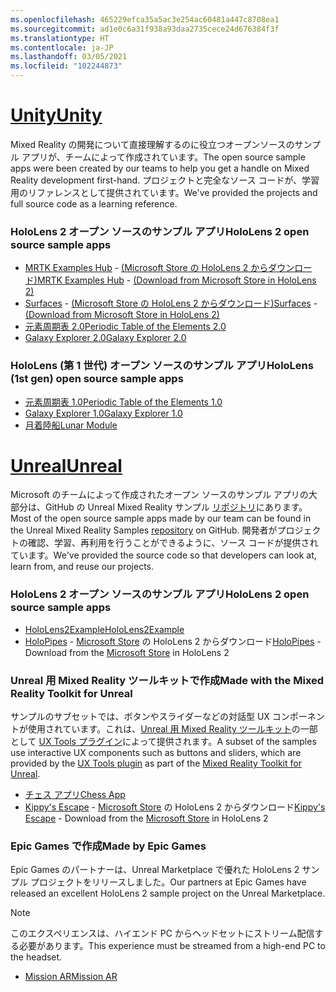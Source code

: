 ```yaml
---
ms.openlocfilehash: 465229efca35a5ac3e254ac60481a447c8708ea1
ms.sourcegitcommit: ad1e0c6a31f938a93daa2735cece24d676384f3f
ms.translationtype: HT
ms.contentlocale: ja-JP
ms.lasthandoff: 03/05/2021
ms.locfileid: "102244873"
---
```

# <a name="unity"></a>[<span data-ttu-id="3dae4-101">Unity</span><span class="sxs-lookup"><span data-stu-id="3dae4-101">Unity</span></span>](#tab/unity)

<span data-ttu-id="3dae4-102">Mixed Reality の開発について直接理解するのに役立つオープンソースのサンプル アプリが、チームによって作成されています。</span><span class="sxs-lookup"><span data-stu-id="3dae4-102">The open source sample apps were been created by our teams to help you get a handle on Mixed Reality development first-hand.</span></span> <span data-ttu-id="3dae4-103">プロジェクトと完全なソース コードが、学習用のリファレンスとして提供されています。</span><span class="sxs-lookup"><span data-stu-id="3dae4-103">We've provided the projects and full source code as a learning reference.</span></span>

### <a name="hololens-2-open-source-sample-apps"></a><span data-ttu-id="3dae4-104">HoloLens 2 オープン ソースのサンプル アプリ</span><span class="sxs-lookup"><span data-stu-id="3dae4-104">HoloLens 2 open source sample apps</span></span>

* <span data-ttu-id="3dae4-105">[MRTK Examples Hub](https://microsoft.github.io/MixedRealityToolkit-Unity/Documentation/README_ExampleHub.html) - [(Microsoft Store の HoloLens 2 からダウンロード)](https://www.microsoft.com/p/mrtk-examples-hub/9mv8c39l2sj4)</span><span class="sxs-lookup"><span data-stu-id="3dae4-105">[MRTK Examples Hub](https://microsoft.github.io/MixedRealityToolkit-Unity/Documentation/README_ExampleHub.html) - [(Download from Microsoft Store in HoloLens 2)](https://www.microsoft.com/p/mrtk-examples-hub/9mv8c39l2sj4)</span></span>
* <span data-ttu-id="3dae4-106">[Surfaces](../unity/sampleapp-surfaces.md) - [(Microsoft Store の HoloLens 2 からダウンロード)](https://www.microsoft.com/p/surfaces/9nvkpv3sk3x0)</span><span class="sxs-lookup"><span data-stu-id="3dae4-106">[Surfaces](../unity/sampleapp-surfaces.md) - [(Download from Microsoft Store in HoloLens 2)](https://www.microsoft.com/p/surfaces/9nvkpv3sk3x0)</span></span>
* [<span data-ttu-id="3dae4-107">元素周期表 2.0</span><span class="sxs-lookup"><span data-stu-id="3dae4-107">Periodic Table of the Elements 2.0</span></span>](https://medium.com/@dongyoonpark/bringing-the-periodic-table-of-the-elements-app-to-hololens-2-with-mrtk-v2-a6e3d8362158)
* [<span data-ttu-id="3dae4-108">Galaxy Explorer 2.0</span><span class="sxs-lookup"><span data-stu-id="3dae4-108">Galaxy Explorer 2.0</span></span>](../unity/galaxy-explorer-update.md)

### <a name="hololens-1st-gen-open-source-sample-apps"></a><span data-ttu-id="3dae4-109">HoloLens (第 1 世代) オープン ソースのサンプル アプリ</span><span class="sxs-lookup"><span data-stu-id="3dae4-109">HoloLens (1st gen) open source sample apps</span></span>

* [<span data-ttu-id="3dae4-110">元素周期表 1.0</span><span class="sxs-lookup"><span data-stu-id="3dae4-110">Periodic Table of the Elements 1.0</span></span>](../unity/periodic-table-of-the-elements.md)
* [<span data-ttu-id="3dae4-111">Galaxy Explorer 1.0</span><span class="sxs-lookup"><span data-stu-id="3dae4-111">Galaxy Explorer 1.0</span></span>](../unity/galaxy-explorer.md)
* [<span data-ttu-id="3dae4-112">月着陸船</span><span class="sxs-lookup"><span data-stu-id="3dae4-112">Lunar Module</span></span>](../unity/lunar-module.md)

# <a name="unreal"></a>[<span data-ttu-id="3dae4-113">Unreal</span><span class="sxs-lookup"><span data-stu-id="3dae4-113">Unreal</span></span>](#tab/unreal)

<span data-ttu-id="3dae4-114">Microsoft のチームによって作成されたオープン ソースのサンプル アプリの大部分は、GitHub の Unreal Mixed Reality サンプル [リポジトリ](https://github.com/microsoft/MixedReality-Unreal-Samples)にあります。</span><span class="sxs-lookup"><span data-stu-id="3dae4-114">Most of the open source sample apps made by our team can be found in the Unreal Mixed Reality Samples [repository](https://github.com/microsoft/MixedReality-Unreal-Samples) on GitHub.</span></span> <span data-ttu-id="3dae4-115">開発者がプロジェクトの確認、学習、再利用を行うことができるように、ソース コードが提供されています。</span><span class="sxs-lookup"><span data-stu-id="3dae4-115">We've provided the source code so that developers can look at, learn from, and reuse our projects.</span></span>

### <a name="hololens-2-open-source-sample-apps"></a><span data-ttu-id="3dae4-116">HoloLens 2 オープン ソースのサンプル アプリ</span><span class="sxs-lookup"><span data-stu-id="3dae4-116">HoloLens 2 open source sample apps</span></span>

* [<span data-ttu-id="3dae4-117">HoloLens2Example</span><span class="sxs-lookup"><span data-stu-id="3dae4-117">HoloLens2Example</span></span>](https://github.com/microsoft/MixedReality-Unreal-Samples/tree/master/HoloLens2Example)
* <span data-ttu-id="3dae4-118">[HoloPipes](https://github.com/microsoft/MixedReality-Unreal-HoloPipes) - [Microsoft Store](https://www.microsoft.com/p/holopipes/9mszb3nnrxn9) の HoloLens 2 からダウンロード</span><span class="sxs-lookup"><span data-stu-id="3dae4-118">[HoloPipes](https://github.com/microsoft/MixedReality-Unreal-HoloPipes) - Download from the [Microsoft Store](https://www.microsoft.com/p/holopipes/9mszb3nnrxn9) in HoloLens 2</span></span>

### <a name="made-with-the-mixed-reality-toolkit-for-unreal"></a><span data-ttu-id="3dae4-119">Unreal 用 Mixed Reality ツールキットで作成</span><span class="sxs-lookup"><span data-stu-id="3dae4-119">Made with the Mixed Reality Toolkit for Unreal</span></span>

<span data-ttu-id="3dae4-120">サンプルのサブセットでは、ボタンやスライダーなどの対話型 UX コンポーネントが使用されています。これは、[Unreal 用 Mixed Reality ツールキット](https://aka.ms/mrtk-unreal)の一部として [UX Tools プラグイン](https://aka.ms/uxt-unreal)によって提供されます。</span><span class="sxs-lookup"><span data-stu-id="3dae4-120">A subset of the samples use interactive UX components such as buttons and sliders, which are provided by the [UX Tools plugin](https://aka.ms/uxt-unreal) as part of the [Mixed Reality Toolkit for Unreal](https://aka.ms/mrtk-unreal).</span></span>

* [<span data-ttu-id="3dae4-121">チェス アプリ</span><span class="sxs-lookup"><span data-stu-id="3dae4-121">Chess App</span></span>](https://github.com/microsoft/MixedReality-Unreal-Samples/tree/master/ChessApp)
* <span data-ttu-id="3dae4-122">[Kippy's Escape](../unreal/unreal-kippys-escape.md) - [Microsoft Store](https://www.microsoft.com/p/kippys-escape/9nbd7gl86vkd) の HoloLens 2 からダウンロード</span><span class="sxs-lookup"><span data-stu-id="3dae4-122">[Kippy's Escape](../unreal/unreal-kippys-escape.md) - Download from the [Microsoft Store](https://www.microsoft.com/p/kippys-escape/9nbd7gl86vkd) in HoloLens 2</span></span>

### <a name="made-by-epic-games"></a><span data-ttu-id="3dae4-123">Epic Games で作成</span><span class="sxs-lookup"><span data-stu-id="3dae4-123">Made by Epic Games</span></span>

<span data-ttu-id="3dae4-124">Epic Games のパートナーは、Unreal Marketplace で優れた HoloLens 2 サンプル プロジェクトをリリースしました。</span><span class="sxs-lookup"><span data-stu-id="3dae4-124">Our partners at Epic Games have released an excellent HoloLens 2 sample project on the Unreal Marketplace.</span></span>

> [!NOTE]
> <span data-ttu-id="3dae4-125">このエクスペリエンスは、ハイエンド PC からヘッドセットにストリーム配信する必要があります。</span><span class="sxs-lookup"><span data-stu-id="3dae4-125">This experience must be streamed from a high-end PC to the headset.</span></span>

* [<span data-ttu-id="3dae4-126">Mission AR</span><span class="sxs-lookup"><span data-stu-id="3dae4-126">Mission AR</span></span>](https://docs.unrealengine.com/Resources/Showcases/MissionAR/index.html)
